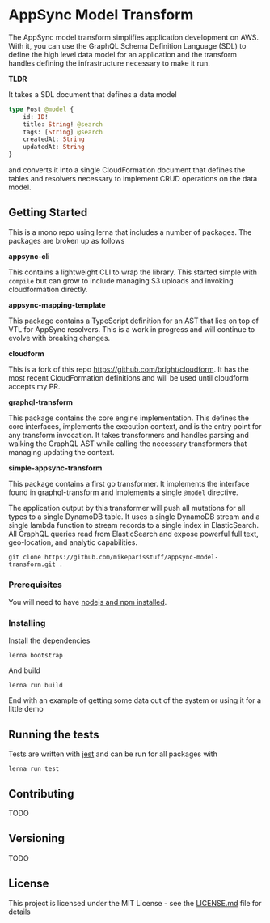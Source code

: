# AppSync Model Transform

The AppSync model transform simplifies application development on AWS. With it, you can use the GraphQL Schema Definition Language (SDL) to define the high level data model for an application and the transform handles defining the infrastructure necessary to make it run.

**TLDR** 

It takes a SDL document that defines a data model

```graphql
type Post @model {
    id: ID!
    title: String! @search
    tags: [String] @search
    createdAt: String
    updatedAt: String
}
```

and converts it into a single CloudFormation document that defines the tables and resolvers necessary to implement CRUD operations on the data model.


## Getting Started

This is a mono repo using lerna that includes a number of packages. The packages are broken up as follows

**appsync-cli**

This contains a lightweight CLI to wrap the library. This started simple with `compile` but can grow to include managing S3 uploads and invoking cloudformation directly.

**appsync-mapping-template**

This package contains a TypeScript definition for an AST that lies on top of VTL for AppSync resolvers. This is a work in progress and will continue to evolve with breaking changes.

**cloudform**

This is a fork of this repo https://github.com/bright/cloudform. It has the most recent CloudFormation definitions and will be used until cloudform accepts my PR.

**graphql-transform**

This package contains the core engine implementation. This defines the core interfaces, implements the execution context, and is the entry point for any transform invocation. It takes transformers and handles parsing and walking the GraphQL AST while calling the necessary transformers that managing updating the context.

**simple-appsync-transform**

This package contains a first go transformer. It implements the interface found in graphql-transform and implements a single `@model` directive. 

The application output by this transformer will push all mutations for all types to a single DynamoDB table. It uses a single DynamoDB stream and a single lambda function to stream records to a single index in ElasticSearch. All GraphQL queries read from ElasticSearch and expose powerful full text, geo-location, and analytic capabilities.

```
git clone https://github.com/mikeparisstuff/appsync-model-transform.git .
```


### Prerequisites

You will need to have [nodejs and npm installed](https://nodejs.org/en/download/).

### Installing

Install the dependencies

```
lerna bootstrap
```

And build

```
lerna run build
```

End with an example of getting some data out of the system or using it for a little demo

## Running the tests

Tests are written with [jest](https://facebook.github.io/jest/) and can be run for all packages with 

```
lerna run test
```

## Contributing

TODO

## Versioning

TODO

## License

This project is licensed under the MIT License - see the [LICENSE.md](LICENSE.md) file for details
